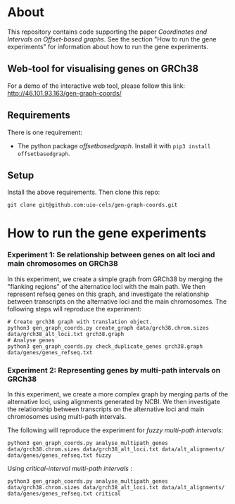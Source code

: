 # About
This repository contains code supporting the paper _Coordinates and Intervals on Offset-based graphs_.
See the section "How to run the gene experiments" for information about how to run the gene experiments.

## Web-tool for visualising genes on GRCh38

For a demo of the interactive web tool, please follow this link:  http://46.101.93.163/gen-graph-coords/

## Requirements
There is one requirement:
* The python package _offsetbasedgraph_. Install it with `pip3 install offsetbasedgraph`.

## Setup
Install the above requirements. Then clone this repo:

```
git clone git@github.com:uio-cels/gen-graph-coords.git
```

# How to run the gene experiments

### Experiment 1: Se relationship between genes on alt loci and main chromosomes on GRCh38
In this experiment, we create a simple graph from GRCh38 by
merging the "flanking regions" of the alternatice loci with the main path.
We then represent refseq genes on this graph, and investigate the relationship between transcripts on the alternative loci and the main chromosomes.
The following steps will reproduce the experiment:

```
# Create grch38 graph with translation object.
python3 gen_graph_coords.py create_graph data/grch38.chrom.sizes data/grch38_alt_loci.txt grch38.graph
# Analyse genes
python3 gen_graph_coords.py check_duplicate_genes grch38.graph data/genes/genes_refseq.txt
```

### Experiment 2: Representing genes by multi-path intervals on GRCh38
In this experiment, we create a more complex graph by merging parts of the alternative loci, using alignments generated by NCBI. We then investigate the relationship between transcripts on the alternative loci and main chromosomes using multi-path intervals.

The following will reproduce the experiment for *fuzzy multi-path intervals*:

```
python3 gen_graph_coords.py analyse_multipath_genes data/grch38.chrom.sizes data/grch38_alt_loci.txt data/alt_alignments/ data/genes/genes_refseq.txt fuzzy
```

Using *critical-interval multi-path intervals* :
```
python3 gen_graph_coords.py analyse_multipath_genes data/grch38.chrom.sizes data/grch38_alt_loci.txt data/alt_alignments/ data/genes/genes_refseq.txt critical
```

